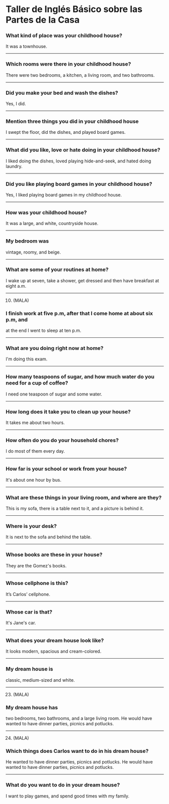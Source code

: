 # Taller de Inglés Básico sobre las Partes de la Casa

### What kind of place was your childhood house?
It was a townhouse.
                
----
###  Which rooms were there in your childhood house?
There were two bedrooms, a kitchen, a living room, and two bathrooms.
                
----
### Did you make your bed and wash the dishes?
Yes, I did.
                
----
###  Mention three things you did in your childhood house
I swept the floor, did the dishes, and played board games.
                
----
### What did you like, love or hate doing in your childhood house?
I liked doing the dishes, loved playing hide-and-seek, and hated doing laundry.
                
----
### Did you like playing board games in your childhood house?
Yes, I liked playing board games in my childhood house.
                
----
### How was your childhood house?
It was a large, and white, countryside house.
                
----
###  My bedroom was
vintage, roomy, and beige.
                
----
### What are some of your routines at home?
I wake up at seven, take a shower, get dressed and then have breakfast at eight a.m.
                
----
10. (MALA)
###  I finish work at five p.m, after that I come home at about six p.m, and
at the end I went to sleep at ten p.m.
                
----
### What are you doing right now at home?
I'm doing this exam.
                
----
### How many teaspoons of sugar, and how much water do you need for a cup of coffee?
I need one teaspoon of sugar and some water.
                
----
### How long does it take you to clean up your house?
It takes me about two hours.
                
----
### How often do you do your household chores?
I do most of them every day.
                
----
### How far is your school or work from your house?
It's about one hour by bus.
                
----
### What are these things in your living room, and where are they?
This is my sofa, there is a table next to it, and a picture is behind it.
                
----
### Where is your desk?
It is next to the sofa and behind the table.
                
----
### Whose books are these in your house?
They are the Gomez's books.
                
----
### Whose cellphone is this?
It’s Carlos’ cellphone.
                
----
### Whose car is that?
It's Jane's car.
                
----
### What does your dream house look like?
It looks modern, spacious and cream-colored.
                
----
### My dream house is
classic, medium-sized and white.
                
----
23. (MALA)
### My dream house has
two bedrooms, two bathrooms, and a large living room.
He would have wanted to have dinner parties, picnics and potlucks.
                
----
24. (MALA)
### Which things does Carlos want to do in his dream house?
He wanted to have dinner parties, picnics and potlucks.
He would have wanted to have dinner parties, picnics and potlucks.
                
----
### What do you want to do in your dream house?
I want to play games, and spend good times with my family.
